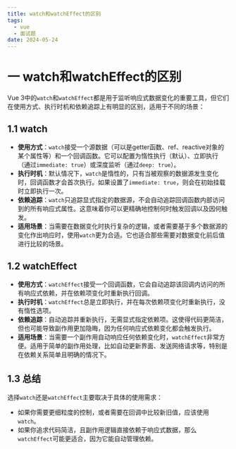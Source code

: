 ```yaml
---
title: watch和watchEffect的区别
tags:
  - vue
  - 面试题
date: 2024-05-24
---
```


# 一 watch和watchEffect的区别

Vue 3中的`watch`和`watchEffect`都是用于监听响应式数据变化的重要工具，但它们在使用方式、执行时机和依赖追踪上有明显的区别，适用于不同的场景：

## 1.1 watch

- **使用方式**：`watch`接受一个源数据（可以是getter函数、ref、reactive对象的某个属性等）和一个回调函数。它可以配置为惰性执行（默认）、立即执行（通过`immediate: true`）或深度监听（通过`deep: true`）。
- **执行时机**：默认情况下，`watch`是惰性的，只有当被观察的数据源发生变化时，回调函数才会首次执行。如果设置了`immediate: true`，则会在初始挂载时立即执行一次。
- **依赖追踪**：`watch`只追踪显式指定的数据源，不会自动追踪回调函数内部访问到的所有响应式属性。这意味着你可以更精确地控制何时触发回调以及因何触发。
- **适用场景**：当需要在数据变化时执行复杂的逻辑，或者需要基于多个数据源的变化作出响应时，使用`watch`更为合适。它也适合那些需要对数据变化前后值进行比较的场景。

## 1.2 watchEffect

- **使用方式**：`watchEffect`接受一个回调函数，它会自动追踪该回调内访问的所有响应式依赖，并在依赖项变化时重新执行回调。
- **执行时机**：`watchEffect`总是立即执行，并在每次依赖项变化时重新执行，没有惰性选项。
- **依赖追踪**：自动追踪并重新执行，无需显式指定依赖项。这使得代码更简洁，但也可能导致副作用更加隐晦，因为任何响应式依赖变化都会触发执行。
- **适用场景**：当需要一个副作用自动响应任何依赖变化时，`watchEffect`非常方便。适用于简单的副作用处理，比如自动更新界面、发送网络请求等，特别是在依赖关系简单且明确的情况下。

## 1.3 总结

选择`watch`还是`watchEffect`主要取决于具体的使用需求：

- 如果你需要更细粒度的控制，或者需要在回调中比较新旧值，应该使用`watch`。
- 如果你追求代码简洁，且副作用逻辑直接依赖于响应式数据，那么`watchEffect`可能更适合，因为它能自动管理依赖。